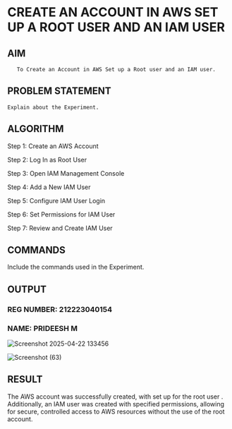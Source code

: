 # CREATE AN  ACCOUNT IN AWS SET UP A ROOT USER AND AN IAM USER 
  ## AIM
       To Create an Account in AWS Set up a Root user and an IAM user.
## PROBLEM STATEMENT
    Explain about the Experiment.

## ALGORITHM
Step 1: Create an AWS Account

Step 2: Log In as Root User

Step 3: Open IAM Management Console

Step 4: Add a New IAM User

Step 5: Configure IAM User Login

Step 6: Set Permissions for IAM User

Step 7: Review and Create IAM User

## COMMANDS
Include the commands used in the Experiment.

## OUTPUT
### REG NUMBER: 212223040154
### NAME: PRIDEESH M
![Screenshot 2025-04-22 133456](https://github.com/user-attachments/assets/181d47e9-3aea-48a4-848a-c7f3f2e39aac)

![Screenshot (63)](https://github.com/user-attachments/assets/070c37e3-dc20-4056-80a8-a15933880198)



## RESULT
The AWS account was successfully created, with set up for the root user . Additionally, an IAM user was created with specified permissions, allowing for secure, controlled access to AWS resources without the use of the root account.
 

  


